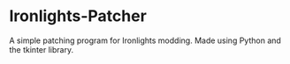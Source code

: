 # Ironlights-Patcher
A simple patching program for Ironlights modding. Made using Python and the tkinter library.
